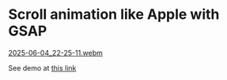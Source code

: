 # Scroll animation like Apple with GSAP

[2025-06-04_22-25-11.webm](https://github.com/user-attachments/assets/d51dd1e0-b9e3-4444-bc15-e5d2bfae35d1)

See demo at [this link](https://rxtsel.github.io/apple-scroll-animation-gsap/)
